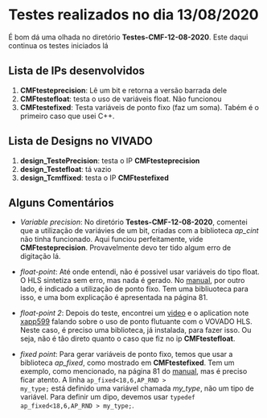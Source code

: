 # Testes realizados no dia 13/08/2020

É bom dá uma olhada no diretório **Testes-CMF-12-08-2020**. Este daqui continua os testes iniciados lá


## Lista de IPs desenvolvidos

1. **CMFtesteprecision**: Lê um bit e retorna a versão barrada dele
2. **CMFtestefloat**: testa o uso de variáveis float. Não funcionou
3. **CMFtestefixed**: Testa variáveis de ponto fixo (faz um soma). Tabém é o primeiro caso que usei C++.


## Lista de Designs no VIVADO

1. **design_TestePrecision**: testa o IP **CMFtesteprecision**
2. **design_Testefloat**: tá vazio
3. **design_Tcmffixed**: testa o IP **CMFtestefixed**


## Alguns Comentários

* *Variable precision*:
  No diretório **Testes-CMF-12-08-2020**, comentei que a utilização de variávies de um bit, criadas com a biblioteca *ap_cint* não tinha funcionado. Aqui funciou perfeitamente, vide **CMFtesteprecision**. Provavelmente devo ter tido algum erro de digitação lá.

* *float-point*:
Até onde entendi, não é possivel usar variáveis do tipo float. O HLS sintetiza sem erro, mas nada é gerado. No [manual](https://www.xilinx.com/support/documentation/sw_manuals/xilinx2017_4/ug902-vivado-high-level-synthesis.pdf), por outro lado, é indicado a utilização de ponto fixo. Tem uma bibliuoteca para isso, e uma bom explicação é apresentada na página 81. 

* *float-point 2*:
Depois do teste, encontrei um [video](https://www.xilinx.com/video/hardware/vivado-hls-sw-libraries-in-your-c-system-c-code.html) e o aplication note  [xapp599](https://www.xilinx.com/support/documentation/application_notes/xapp599-floating-point-vivado-hls.pdf) falando sobre o uso de ponto flutuante com o VOVADO HLS. Neste caso, é preciso uma biblioteca, já instalada, para fazer isso. Ou seja, não é tão direto quanto o caso que fiz no ip **CMFtestefloat**.


* *fixed point*:
  Para gerar variáveis de ponto fixo, temos que usar a biblioteca *ap_fixed*, como mostrado em **CMFtestefixed**.  Tem um exemplo, como mencionado, na página 81 do [manual](https://www.xilinx.com/support/documentation/sw_manuals/xilinx2017_4/ug902-vivado-high-level-synthesis.pdf), mas é preciso ficar atento. A linha <code>ap_fixed<18,6,AP_RND > my_type;</code> está definido uma variável chamada *my_type*, não um tipo de variável. Para definir um dipo, devemos usar <code>typedef ap_fixed<18,6,AP_RND > my_type;</code>.


